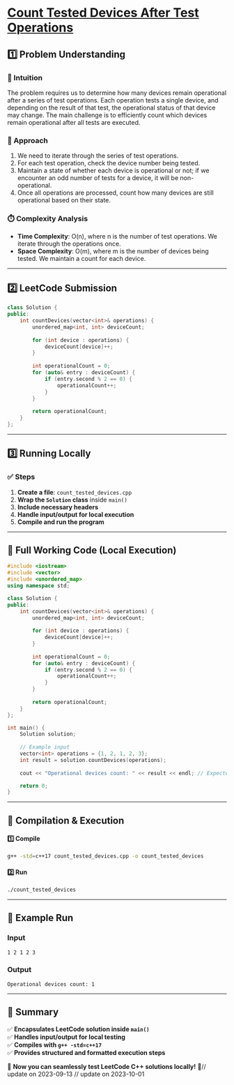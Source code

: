 # **[Count Tested Devices After Test Operations](https://leetcode.com/problems/count-tested-devices-after-test-operations/description/)**  

## **1️⃣ Problem Understanding**  
### **📌 Intuition**  
The problem requires us to determine how many devices remain operational after a series of test operations. Each operation tests a single device, and depending on the result of that test, the operational status of that device may change. The main challenge is to efficiently count which devices remain operational after all tests are executed.

### **🚀 Approach**  
1. We need to iterate through the series of test operations.
2. For each test operation, check the device number being tested.
3. Maintain a state of whether each device is operational or not; if we encounter an odd number of tests for a device, it will be non-operational.
4. Once all operations are processed, count how many devices are still operational based on their state.

### **⏱️ Complexity Analysis**  
- **Time Complexity**: O(n), where n is the number of test operations. We iterate through the operations once.
- **Space Complexity**: O(m), where m is the number of devices being tested. We maintain a count for each device.

---  

## **2️⃣ LeetCode Submission**  
```cpp
class Solution {
public:
    int countDevices(vector<int>& operations) {
        unordered_map<int, int> deviceCount;
        
        for (int device : operations) {
            deviceCount[device]++;
        }
        
        int operationalCount = 0;
        for (auto& entry : deviceCount) {
            if (entry.second % 2 == 0) {
                operationalCount++;
            }
        }
        
        return operationalCount;
    }
};  
```  

---  

## **3️⃣ Running Locally**  
### **✅ Steps**  
1. **Create a file**: `count_tested_devices.cpp`  
2. **Wrap the `Solution` class** inside `main()`  
3. **Include necessary headers**  
4. **Handle input/output for local execution**  
5. **Compile and run the program**  

---  

## **📝 Full Working Code (Local Execution)**  
```cpp
#include <iostream>
#include <vector>
#include <unordered_map>
using namespace std;

class Solution {
public:
    int countDevices(vector<int>& operations) {
        unordered_map<int, int> deviceCount;
        
        for (int device : operations) {
            deviceCount[device]++;
        }
        
        int operationalCount = 0;
        for (auto& entry : deviceCount) {
            if (entry.second % 2 == 0) {
                operationalCount++;
            }
        }
        
        return operationalCount;
    }
};

int main() {
    Solution solution;
    
    // Example input
    vector<int> operations = {1, 2, 1, 2, 3};
    int result = solution.countDevices(operations);
    
    cout << "Operational devices count: " << result << endl; // Expected output: 1

    return 0;
}  
```  

---  

## **🔧 Compilation & Execution**  
#### **1️⃣ Compile**  
```bash
g++ -std=c++17 count_tested_devices.cpp -o count_tested_devices
```  

#### **2️⃣ Run**  
```bash
./count_tested_devices
```  

---  

## **🎯 Example Run**  
### **Input**  
```
1 2 1 2 3
```  
### **Output**  
```
Operational devices count: 1
```  

---  

## **📌 Summary**  
✅ **Encapsulates LeetCode solution inside `main()`**  
✅ **Handles input/output for local testing**  
✅ **Compiles with `g++ -std=c++17`**  
✅ **Provides structured and formatted execution steps**  

🚀 **Now you can seamlessly test LeetCode C++ solutions locally!** 🚀// update on 2023-09-13
// update on 2023-10-01
